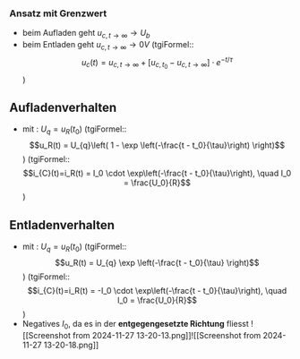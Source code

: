 ### Ansatz mit Grenzwert
- beim Aufladen geht $u_{c,t \to \infty} \to U_{b}$
- beim Entladen geht $u_{c,t \to \infty} \to 0 V$
(tgiFormel::$$u_{c}(t)=u_{c, t \to \infty}+ [u_{c, t_{0}}-u_{c, t \to \infty}] \cdot e^{-t/\tau}$$)

## Aufladenverhalten 
- mit : $U_{q}=u_{R}(t_{0})$
(tgiFormel::$$u_R(t) = U_{q}\left( 1 - \exp \left(-\frac{t - t_0}{\tau}\right) \right)$$)
(tgiFormel::$$i_{C}(t)=i_R(t) = I_0 \cdot \exp\left(-\frac{t - t_0}{\tau}\right), \quad I_0 = \frac{U_0}{R}$$)

## Entladenverhalten 
- mit : $U_{q}=u_{R}(t_{0})$
(tgiFormel::$$u_R(t) = U_{q} \exp \left(-\frac{t - t_0}{\tau} \right)$$)
(tgiFormel::$$i_{C}(t)=i_R(t) = -I_0 \cdot \exp\left(-\frac{t - t_0}{\tau}\right), \quad I_0 = \frac{U_0}{R}$$)
- Negatives $I_{0}$, da es in der **entgegengesetzte Richtung** fliesst
![[Screenshot from 2024-11-27 13-20-13.png]]![[Screenshot from 2024-11-27 13-20-18.png]]